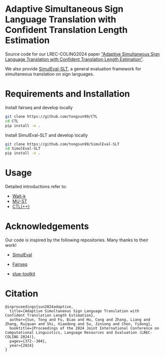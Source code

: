 # Adaptive Simultaneous Sign Language Translation with Confident Translation Length Estimation
Source code for our LREC-COLING2024 paper ["Adaptive Simultaneous Sign Language Translation with Confident Translation Length Estimation"](https://aclanthology.org/2024.lrec-main.34/).

We also provide [SimulEval-SLT](https://github.com/tongsun99/SimulEval-SLT), a general evaluation framework for simultaneous translation on sign languages.

# Requirements and Installation

Install fairseq and develop locally

```bash
git clone https://github.com/tongsun99/CTL
cd CTL
pip install -e .
```

Install SimulEval-SLT and develop locally

```bash
git clone https://github.com/tongsun99/SimulEval-SLT
cd SimulEval-SLT
pip install -e .
```

# Usage

Detailed introductions refer to:

- [Wait-k](./README-waitk.md)
- [MU-ST](./README-must.md)
- [CTL(++)](./README-ctl(++).md)

# Acknowledgements

Our code is inspired by the following repositories. Many thanks to their work!

- [SimulEval](https://github.com/facebookresearch/SimulEval)

- [Fairseq](https://github.com/facebookresearch/fairseq)

- [slue-toolkit](https://github.com/asappresearch/slue-toolkit)

# Citation

```
@inproceedings{sun2024adaptive,
  title={Adaptive Simultaneous Sign Language Translation with Confident Translation Length Estimation},
  author={Sun, Tong and Fu, Biao and Hu, Cong and Zhang, Liang and Zhang, Ruiquan and Shi, Xiaodong and Su, Jinsong and Chen, Yidong},
  booktitle={Proceedings of the 2024 Joint International Conference on Computational Linguistics, Language Resources and Evaluation (LREC-COLING 2024)},
  pages={372--384},
  year={2024}
}
```
